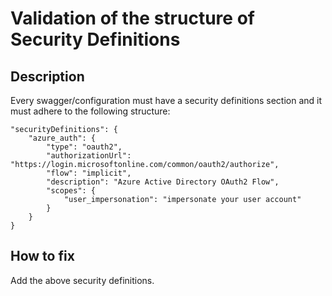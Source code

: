 # Validation of the structure of Security Definitions
## Description
Every swagger/configuration must have a security definitions section and it must adhere to the following structure:

```
"securityDefinitions": {
    "azure_auth": {
        "type": "oauth2",
        "authorizationUrl": "https://login.microsoftonline.com/common/oauth2/authorize",
        "flow": "implicit",
        "description": "Azure Active Directory OAuth2 Flow",
        "scopes": {
            "user_impersonation": "impersonate your user account"
        }
    }
}
```

## How to fix
Add the above security definitions.